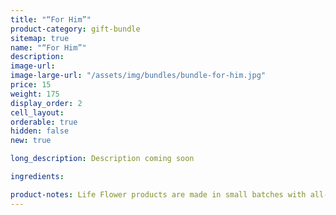 ```yaml
---
title: "“For Him”"
product-category: gift-bundle
sitemap: true
name: "“For Him”"
description:
image-url:
image-large-url: "/assets/img/bundles/bundle-for-him.jpg"
price: 15
weight: 175
display_order: 2
cell_layout:
orderable: true
hidden: false
new: true

long_description: Description coming soon

ingredients:

product-notes: Life Flower products are made in small batches with all-natural and boutique ingredients. Most orders are processed within 3 days of being placed.
---
```

